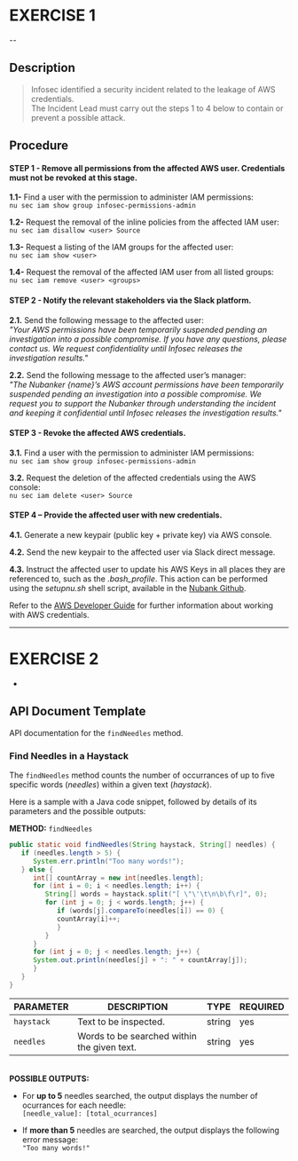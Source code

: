 # EXERCISE 1

--

## Description

> Infosec identified a security incident related to the leakage of AWS credentials.<br>
> The Incident Lead must carry out the steps 1 to 4 below to contain or prevent a possible attack.

## Procedure

#### **STEP 1 - Remove all permissions from the affected AWS user. Credentials must not be revoked at this stage.**

**1.1-** Find a user with the permission to administer IAM permissions:<br/>
```nu sec iam show group infosec-permissions-admin```
  
**1.2-** Request the removal of the inline policies from the affected IAM user:<br/>
```nu sec iam disallow <user> Source```
  
**1.3-** Request a listing of the IAM groups for the affected user:<br/>
```nu sec iam show <user>```
  
**1.4-** Request the removal of the affected IAM user from all listed groups:<br/>
```nu sec iam remove <user> <groups>```
  
#### STEP 2 - Notify the relevant stakeholders via the Slack platform.

**2.1.** Send the following message to the affected user:<br/>
*"Your AWS permissions have been temporarily suspended pending an investigation into a possible compromise. If you have any questions, please contact us. We request  confidentiality until Infosec releases the investigation results."*
  
**2.2.** Send the following message to the affected user’s manager:<br/>
*"The Nubanker {name}’s AWS account permissions have been temporarily suspended pending an investigation into a possible compromise. We request you to support the Nubanker through understanding the incident and keeping it confidential until Infosec releases the investigation results."*
  
#### STEP 3 - Revoke the affected AWS credentials.

**3.1.** Find a user with the permission to administer IAM permissions:<br/>
```nu sec iam show group infosec-permissions-admin```
  
**3.2.** Request the deletion of the affected credentials using the AWS console:<br/>
```nu sec iam delete <user> Source```
  
#### STEP 4 – Provide the affected user with new credentials.

**4.1.** Generate a new keypair (public key + private key) via AWS console.

**4.2.** Send the new keypair to the affected user via Slack direct message.

**4.3.** Instruct the affected user to update his AWS Keys in all places they are referenced to, such as the *.bash_profile*. This action can be performed using the *setupnu.sh* shell script, available in the [Nubank Github](https://github.com/nubank).

Refer to the [AWS Developer Guide](https://docs.aws.amazon.com/sdk-for-java/v1/developer-guide/credentials.html) for further information about working with AWS credentials.

---

# EXERCISE 2

-

## API Document Template

API documentation for the `findNeedles` method.

### Find Needles in a Haystack

The `findNeedles` method counts the number of occurrances of up to five specific words (*needles*) within a given text (*haystack*).

Here is a sample with a Java code snippet, followed by details of its parameters and the possible outputs:

**METHOD:** `findNeedles`
```java
public static void findNeedles(String haystack, String[] needles) {
   if (needles.length > 5) {
      System.err.println("Too many words!");
   } else {
      int[] countArray = new int[needles.length];
      for (int i = 0; i < needles.length; i++) {
         String[] words = haystack.split("[ \"\'\t\n\b\f\r]", 0);
         for (int j = 0; j < words.length; j++) {
            if (words[j].compareTo(needles[i]) == 0) {
            countArray[i]++;
            }
         }
      }
      for (int j = 0; j < needles.length; j++) {
      System.out.println(needles[j] + ": " + countArray[j]);
      }
   }
}
```

|PARAMETER|DESCRIPTION|TYPE|REQUIRED|
|---|---|---|---|
|`haystack`|Text to be inspected.|string|yes|
|`needles`|Words to be searched within the given text.|string|yes|

<br/>**POSSIBLE OUTPUTS:**

* For **up to 5** needles searched, the output displays the number of ocurrances for each needle:
<br/>`[needle_value]: [total_ocurrances]`

* If **more than 5** needles are searched, the output displays the following error message:
<br/>`"Too many words!"`

